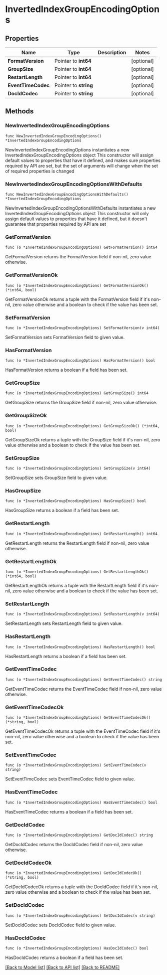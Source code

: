 # InvertedIndexGroupEncodingOptions

## Properties

Name | Type | Description | Notes
------------ | ------------- | ------------- | -------------
**FormatVersion** | Pointer to **int64** |  | [optional] 
**GroupSize** | Pointer to **int64** |  | [optional] 
**RestartLength** | Pointer to **int64** |  | [optional] 
**EventTimeCodec** | Pointer to **string** |  | [optional] 
**DocIdCodec** | Pointer to **string** |  | [optional] 

## Methods

### NewInvertedIndexGroupEncodingOptions

`func NewInvertedIndexGroupEncodingOptions() *InvertedIndexGroupEncodingOptions`

NewInvertedIndexGroupEncodingOptions instantiates a new InvertedIndexGroupEncodingOptions object
This constructor will assign default values to properties that have it defined,
and makes sure properties required by API are set, but the set of arguments
will change when the set of required properties is changed

### NewInvertedIndexGroupEncodingOptionsWithDefaults

`func NewInvertedIndexGroupEncodingOptionsWithDefaults() *InvertedIndexGroupEncodingOptions`

NewInvertedIndexGroupEncodingOptionsWithDefaults instantiates a new InvertedIndexGroupEncodingOptions object
This constructor will only assign default values to properties that have it defined,
but it doesn't guarantee that properties required by API are set

### GetFormatVersion

`func (o *InvertedIndexGroupEncodingOptions) GetFormatVersion() int64`

GetFormatVersion returns the FormatVersion field if non-nil, zero value otherwise.

### GetFormatVersionOk

`func (o *InvertedIndexGroupEncodingOptions) GetFormatVersionOk() (*int64, bool)`

GetFormatVersionOk returns a tuple with the FormatVersion field if it's non-nil, zero value otherwise
and a boolean to check if the value has been set.

### SetFormatVersion

`func (o *InvertedIndexGroupEncodingOptions) SetFormatVersion(v int64)`

SetFormatVersion sets FormatVersion field to given value.

### HasFormatVersion

`func (o *InvertedIndexGroupEncodingOptions) HasFormatVersion() bool`

HasFormatVersion returns a boolean if a field has been set.

### GetGroupSize

`func (o *InvertedIndexGroupEncodingOptions) GetGroupSize() int64`

GetGroupSize returns the GroupSize field if non-nil, zero value otherwise.

### GetGroupSizeOk

`func (o *InvertedIndexGroupEncodingOptions) GetGroupSizeOk() (*int64, bool)`

GetGroupSizeOk returns a tuple with the GroupSize field if it's non-nil, zero value otherwise
and a boolean to check if the value has been set.

### SetGroupSize

`func (o *InvertedIndexGroupEncodingOptions) SetGroupSize(v int64)`

SetGroupSize sets GroupSize field to given value.

### HasGroupSize

`func (o *InvertedIndexGroupEncodingOptions) HasGroupSize() bool`

HasGroupSize returns a boolean if a field has been set.

### GetRestartLength

`func (o *InvertedIndexGroupEncodingOptions) GetRestartLength() int64`

GetRestartLength returns the RestartLength field if non-nil, zero value otherwise.

### GetRestartLengthOk

`func (o *InvertedIndexGroupEncodingOptions) GetRestartLengthOk() (*int64, bool)`

GetRestartLengthOk returns a tuple with the RestartLength field if it's non-nil, zero value otherwise
and a boolean to check if the value has been set.

### SetRestartLength

`func (o *InvertedIndexGroupEncodingOptions) SetRestartLength(v int64)`

SetRestartLength sets RestartLength field to given value.

### HasRestartLength

`func (o *InvertedIndexGroupEncodingOptions) HasRestartLength() bool`

HasRestartLength returns a boolean if a field has been set.

### GetEventTimeCodec

`func (o *InvertedIndexGroupEncodingOptions) GetEventTimeCodec() string`

GetEventTimeCodec returns the EventTimeCodec field if non-nil, zero value otherwise.

### GetEventTimeCodecOk

`func (o *InvertedIndexGroupEncodingOptions) GetEventTimeCodecOk() (*string, bool)`

GetEventTimeCodecOk returns a tuple with the EventTimeCodec field if it's non-nil, zero value otherwise
and a boolean to check if the value has been set.

### SetEventTimeCodec

`func (o *InvertedIndexGroupEncodingOptions) SetEventTimeCodec(v string)`

SetEventTimeCodec sets EventTimeCodec field to given value.

### HasEventTimeCodec

`func (o *InvertedIndexGroupEncodingOptions) HasEventTimeCodec() bool`

HasEventTimeCodec returns a boolean if a field has been set.

### GetDocIdCodec

`func (o *InvertedIndexGroupEncodingOptions) GetDocIdCodec() string`

GetDocIdCodec returns the DocIdCodec field if non-nil, zero value otherwise.

### GetDocIdCodecOk

`func (o *InvertedIndexGroupEncodingOptions) GetDocIdCodecOk() (*string, bool)`

GetDocIdCodecOk returns a tuple with the DocIdCodec field if it's non-nil, zero value otherwise
and a boolean to check if the value has been set.

### SetDocIdCodec

`func (o *InvertedIndexGroupEncodingOptions) SetDocIdCodec(v string)`

SetDocIdCodec sets DocIdCodec field to given value.

### HasDocIdCodec

`func (o *InvertedIndexGroupEncodingOptions) HasDocIdCodec() bool`

HasDocIdCodec returns a boolean if a field has been set.


[[Back to Model list]](../README.md#documentation-for-models) [[Back to API list]](../README.md#documentation-for-api-endpoints) [[Back to README]](../README.md)


